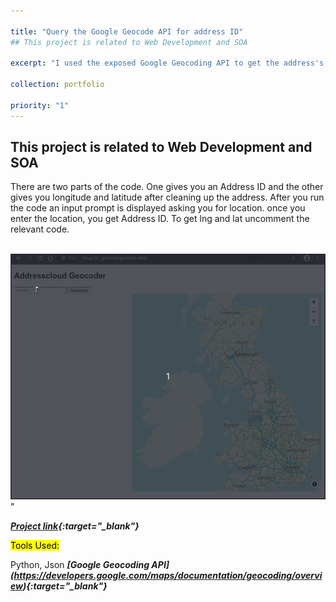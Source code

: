 ```yaml
---

title: "Query the Google Geocode API for address ID"
## This project is related to Web Development and SOA

excerpt: "I used the exposed Google Geocoding API to get the address's latitude and longitude along with address id.  <br/><img src='/images/geocoder-02-01-2.gif' style='width:2000px;>"

collection: portfolio

priority: "1"
---
```

## This project is related to Web Development and SOA
There are two parts of the code. One gives you an Address ID and the other gives you longitude and latitude after cleaning up the address. 
After you run the code an input prompt is displayed asking you for location. once you enter the location, you get Address ID. To get lng and lat uncomment the relevant code. 

<br/><img src='/images/geocoder-02-01-2.gif'>"

***[Project link](https://bit.ly/3D7Qwuk){:target="_blank"}***

<Mark >Tools Used: </Mark>

Python, Json
***[Google Geocoding API] (https://developers.google.com/maps/documentation/geocoding/overview){:target="_blank"}***



